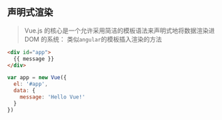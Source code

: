 ## 声明式渲染

> Vue.js 的核心是一个允许采用简洁的模板语法来声明式地将数据渲染进 DOM 的系统：
> 类似`angular`的模板插入渲染的方法
```html
<div id="app">
  {{ message }}
</div>
```
```javascript
var app = new Vue({
  el: '#app',
  data: {
    message: 'Hello Vue!'
  }
})
```

